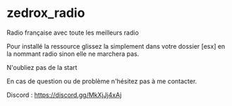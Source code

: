 # zedrox_radio
Radio française avec toute les meilleurs radio 

Pour installé la ressource glissez la simplement dans votre dossier [esx] en la nommant radio sinon elle ne marchera pas.

N'oubliez pas de la start

En cas de question ou de problème n'hésitez pas à me contacter.

Discord : https://discord.gg/MkXjJj4xAj
